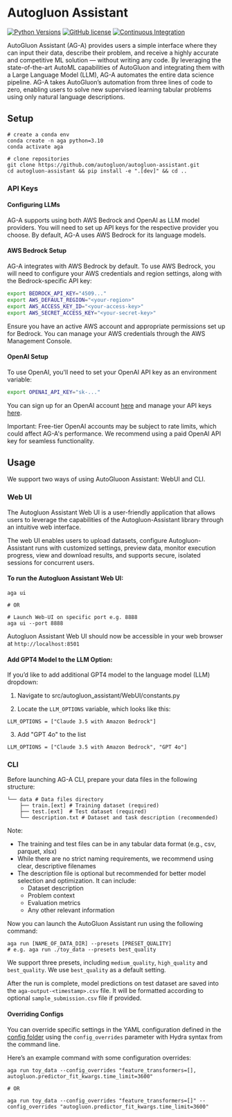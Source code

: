 # Autogluon Assistant

[![Python Versions](https://img.shields.io/badge/python-3.8%20%7C%203.9%20%7C%203.10%20%7C%203.11-blue)](https://pypi.org/project/autogluon-assistant/)
[![GitHub license](https://img.shields.io/badge/License-Apache_2.0-blue.svg)](./LICENSE)
[![Continuous Integration](https://github.com/autogluon/autogluon-assistant/actions/workflows/lint.yml/badge.svg)](https://github.com/autogluon/autogluon-assistant/actions/workflows/lint.yml)

AutoGluon Assistant (AG-A) provides users a simple interface where they can input their data, describe their problem, and receive a highly accurate and competitive ML solution — without writing any code. By leveraging the state-of-the-art AutoML capabilities of AutoGluon and integrating them with a Large Language Model (LLM), AG-A automates the entire data science pipeline. AG-A takes AutoGluon’s automation from three lines of code to zero, enabling users to solve new supervised learning tabular problems using only natural language descriptions.

## Setup

```
# create a conda env
conda create -n aga python=3.10
conda activate aga

# clone repositories
git clone https://github.com/autogluon/autogluon-assistant.git
cd autogluon-assistant && pip install -e ".[dev]" && cd ..
```


### API Keys

#### Configuring LLMs
AG-A supports using both AWS Bedrock and OpenAI as LLM model providers. You will need to set up API keys for the respective provider you choose. By default, AG-A uses AWS Bedrock for its language models.

#### AWS Bedrock Setup
AG-A integrates with AWS Bedrock by default. To use AWS Bedrock, you will need to configure your AWS credentials and region settings, along with the Bedrock-specific API key:

```bash
export BEDROCK_API_KEY="4509..."
export AWS_DEFAULT_REGION="<your-region>"
export AWS_ACCESS_KEY_ID="<your-access-key>"
export AWS_SECRET_ACCESS_KEY="<your-secret-key>"
```

Ensure you have an active AWS account and appropriate permissions set up for Bedrock. You can manage your AWS credentials through the AWS Management Console.


#### OpenAI Setup
To use OpenAI, you'll need to set your OpenAI API key as an environment variable:

```bash
export OPENAI_API_KEY="sk-..."
```

You can sign up for an OpenAI account [here](https://platform.openai.com/) and manage your API keys [here](https://platform.openai.com/account/api-keys).

Important: Free-tier OpenAI accounts may be subject to rate limits, which could affect AG-A's performance. We recommend using a paid OpenAI API key for seamless functionality.


## Usage

We support two ways of using AutoGluoon Assistant: WebUI and CLI. 

### Web UI
The Autogluon Assistant Web UI is a user-friendly application that allows users to leverage the capabilities of the Autogluon-Assistant library through an intuitive web interface.

The web UI enables users to upload datasets, configure Autogluon-Assistant runs with customized settings, preview data, monitor execution progress, view and download results, and supports secure, isolated sessions for concurrent users.

#### To run the Autogluon Assistant Web UI:

````
aga ui

# OR

# Launch Web-UI on specific port e.g. 8888
aga ui --port 8888

````

Autogluon Assistant Web UI should now be accessible in your web browser at `http://localhost:8501`

#### Add GPT4 Model to the LLM Option:
If you’d like to add additional GPT4 model to the language model (LLM) dropdown:

1. Navigate to src/autogluon_assistant/WebUI/constants.py

2. Locate the `LLM_OPTIONS` variable, which looks like this:
````
LLM_OPTIONS = ["Claude 3.5 with Amazon Bedrock"]
````
3. Add "GPT 4o" to the list
````
LLM_OPTIONS = ["Claude 3.5 with Amazon Bedrock", "GPT 4o"]
````

### CLI

Before launching AG-A CLI, prepare your data files in the following structure:
```
└── data # Data files directory
    ├── train.[ext] # Training dataset (required)
    ├── test.[ext]  # Test dataset (required)
    └── description.txt # Dataset and task description (recommended)
```
Note:
- The training and test files can be in any tabular data format (e.g., csv, parquet, xlsx)
- While there are no strict naming requirements, we recommend using clear, descriptive filenames
- The description file is optional but recommended for better model selection and optimization. It can include:
  - Dataset description
  - Problem context
  - Evaluation metrics
  - Any other relevant information

Now you can launch the AutoGluon Assistant run using the following command:
```
aga run [NAME_OF_DATA_DIR] --presets [PRESET_QUALITY]
# e.g. aga run ./toy_data --presets best_quality
```

We support three presets, including `medium_quality`, `high_quality` and `best_quality`. We use `best_quality` as a default setting.

After the run is complete, model predictions on test dataset are saved into the `aga-output-<timestamp>.csv` file. It will be formatted according to optional `sample_submission.csv` file if provided.

#### Overriding Configs
You can override specific settings in the YAML configuration defined in the [config folder](https://github.com/boranhan/autogluon-assistant/tree/main/src/autogluon_assistant/configs) using
the `config_overrides` parameter with Hydra syntax from the command line.

Here’s an example command with some configuration overrides:
```
aga run toy_data --config_overrides "feature_transformers=[], autogluon.predictor_fit_kwargs.time_limit=3600"

# OR

aga run toy_data --config_overrides "feature_transformers=[]" --config_overrides "autogluon.predictor_fit_kwargs.time_limit=3600"
```